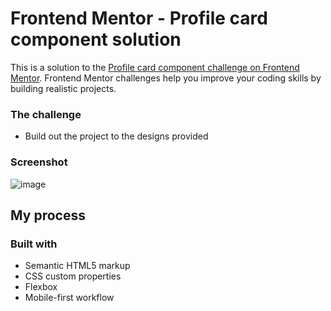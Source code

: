 # Frontend Mentor - Profile card component solution

This is a solution to the [Profile card component challenge on Frontend Mentor](https://www.frontendmentor.io/challenges/profile-card-component-cfArpWshJ). Frontend Mentor challenges help you improve your coding skills by building realistic projects. 

### The challenge

- Build out the project to the designs provided

### Screenshot

![image](https://github.com/danilo-asantos/ProfileCard/assets/120734288/e36a90a8-1378-4732-b35d-483a1e212ecc)


## My process

### Built with

- Semantic HTML5 markup
- CSS custom properties
- Flexbox
- Mobile-first workflow

